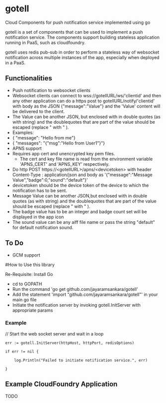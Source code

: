 # gotell
Cloud Components for push notification service implemented using go

gotell is a set of components that can be used to implement a push notification service.
The components support building stateless application running in PaaS, such as cloudfoundry.

gotell uses redis pub-sub in order to perform a stateless way of websocket notification across multiple instances of the app, especially when deployed in a PaaS.
 

## Functionalities
* Push notification to websocket clients
 * Websocket clients can connect to wss://gotellURL/ws/'clientid' and then any other application can do a https post to gotellURL/notify/'clientid' with body as the JSON {"message":"Value"} and the 'Value' content will be delivered to the client.
 * The Value can be another JSON, but enclosed with in double quotes (as with string) and the doublequotes that are part of the value should be escaped (replace " with \" ).
 * Examples: 
  * { "message": "Hello from me"}
  * { "messages": "{\"msg\":\"Hello from User1\"}"} 
* APNS support
 * Requires app cert and unencrypted key pem files.
   * The cert and key file name is read from the environment variable 'APNS_CERT' and 'APNS_KEY' respectively.
 * Do http POST https://\<gotellURL\>/apns/\<devicetoken\>  with header Content-Type : application/json and body as   '{"message":"Message Value","badge":0,"sound":"default"}'
  * devicetoken should be the device token of the device to which the notification has to be sent.
  * Message Value can be another JSON,but enclosed with in double quotes (as with string) and the doublequotes that are part of the value should be escaped (replace " with \" ).
  * The badge  value has to be an integer and badge count set will be displayed in the app icon
  * The sound value can be any aiff file name or pass the string "default" for default notification sound.
 

## To Do
* GCM support


#How to Use this library

Re-Requisite: Install Go 

* cd to GOPATH
* Run the command 'go get github.com/jayaramsankara/gotell'
* Add the statement 'import "github.com/jayaramsankara/gotell"' in your main go file
* Initiate the notification server by invoking gotell.InitServer with appropriate params

### Example
// Start the web socket server and wait in a loop

	err := gotell.InitServer(httpHost, httpPort, redisOptions)
	
	if err != nil {
	
		log.Println("Failed to initiate notification service.", err)
		
	}

## Example CloudFoundry Application 
TODO


